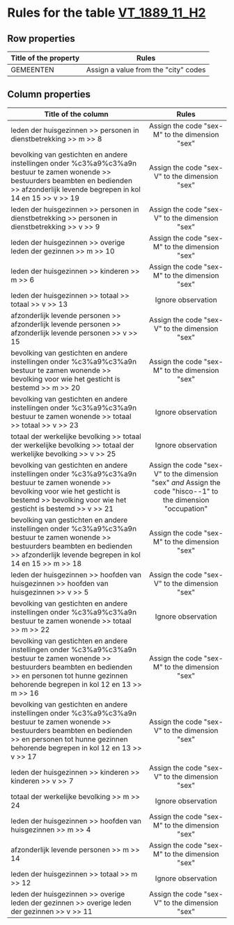 # Rules for the table [VT_1889_11_H2](https://github.com/cgueret/DataDump/blob/master/xls-marked/VT_1889_11_H2_marked.xls?raw=true)
## Row properties
| Title of the property | Rules |
| --------------------- |:-----:|
| GEMEENTEN | Assign a value from the "city" codes |
## Column properties
| Title of the column | Rules |
| --------------------- |:-----:|
| leden der huisgezinnen >> personen in dienstbetrekking >> m >> 8 | Assign the code "sex-M" to the dimension "sex" |
| bevolking van gestichten en andere instellingen onder %c3%a9%c3%a9n bestuur te zamen wonende >> bestuurders beambten en bedienden >> afzonderlijk levende begrepen in kol 14 en 15 >> v >> 19 | Assign the code "sex-V" to the dimension "sex" |
| leden der huisgezinnen >> personen in dienstbetrekking >> personen in dienstbetrekking >> v >> 9 | Assign the code "sex-V" to the dimension "sex" |
| leden der huisgezinnen >> overige leden der gezinnen >> m >> 10 | Assign the code "sex-M" to the dimension "sex" |
| leden der huisgezinnen >> kinderen >> m >> 6 | Assign the code "sex-M" to the dimension "sex" |
| leden der huisgezinnen >> totaal >> totaal >> v >> 13 | Ignore observation |
| afzonderlijk levende personen >> afzonderlijk levende personen >> afzonderlijk levende personen >> v >> 15 | Assign the code "sex-V" to the dimension "sex" |
| bevolking van gestichten en andere instellingen onder %c3%a9%c3%a9n bestuur te zamen wonende >> bevolking voor wie het gesticht is bestemd >> m >> 20 | Assign the code "sex-M" to the dimension "sex" |
| bevolking van gestichten en andere instellingen onder %c3%a9%c3%a9n bestuur te zamen wonende >> totaal >> totaal >> v >> 23 | Ignore observation |
| totaal der werkelijke bevolking >> totaal der werkelijke bevolking >> totaal der werkelijke bevolking >> v >> 25 | Ignore observation |
| bevolking van gestichten en andere instellingen onder %c3%a9%c3%a9n bestuur te zamen wonende >> bevolking voor wie het gesticht is bestemd >> bevolking voor wie het gesticht is bestemd >> v >> 21 | Assign the code "sex-V" to the dimension "sex" *and* Assign the code "hisco--1" to the dimension "occupation" |
| bevolking van gestichten en andere instellingen onder %c3%a9%c3%a9n bestuur te zamen wonende >> bestuurders beambten en bedienden >> afzonderlijk levende begrepen in kol 14 en 15 >> m >> 18 | Assign the code "sex-M" to the dimension "sex" |
| leden der huisgezinnen >> hoofden van huisgezinnen >> hoofden van huisgezinnen >> v >> 5 | Assign the code "sex-V" to the dimension "sex" |
| bevolking van gestichten en andere instellingen onder %c3%a9%c3%a9n bestuur te zamen wonende >> totaal >> m >> 22 | Ignore observation |
| bevolking van gestichten en andere instellingen onder %c3%a9%c3%a9n bestuur te zamen wonende >> bestuurders beambten en bedienden >> en personen tot hunne gezinnen behorende begrepen in kol 12 en 13 >> m >> 16 | Assign the code "sex-M" to the dimension "sex" |
| bevolking van gestichten en andere instellingen onder %c3%a9%c3%a9n bestuur te zamen wonende >> bestuurders beambten en bedienden >> en personen tot hunne gezinnen behorende begrepen in kol 12 en 13 >> v >> 17 | Assign the code "sex-V" to the dimension "sex" |
| leden der huisgezinnen >> kinderen >> kinderen >> v >> 7 | Assign the code "sex-V" to the dimension "sex" |
| totaal der werkelijke bevolking >> m >> 24 | Ignore observation |
| leden der huisgezinnen >> hoofden van huisgezinnen >> m >> 4 | Assign the code "sex-M" to the dimension "sex" |
| afzonderlijk levende personen >> m >> 14 | Assign the code "sex-M" to the dimension "sex" |
| leden der huisgezinnen >> totaal >> m >> 12 | Ignore observation |
| leden der huisgezinnen >> overige leden der gezinnen >> overige leden der gezinnen >> v >> 11 | Assign the code "sex-V" to the dimension "sex" |
